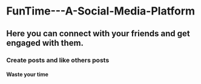 # FunTime---A-Social-Media-Platform
## Here you can connect with your friends and  get engaged with them.
### Create posts and like others posts
#### Waste your time